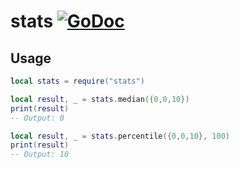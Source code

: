 # stats [![GoDoc](https://godoc.org/github.com/lovercode/gopher-lua-libs/stats?status.svg)](https://godoc.org/github.com/lovercode/gopher-lua-libs/stats)

## Usage

```lua
local stats = require("stats")

local result, _ = stats.median({0,0,10})
print(result)
-- Output: 0

local result, _ = stats.percentile({0,0,10}, 100)
print(result)
-- Output: 10
```

